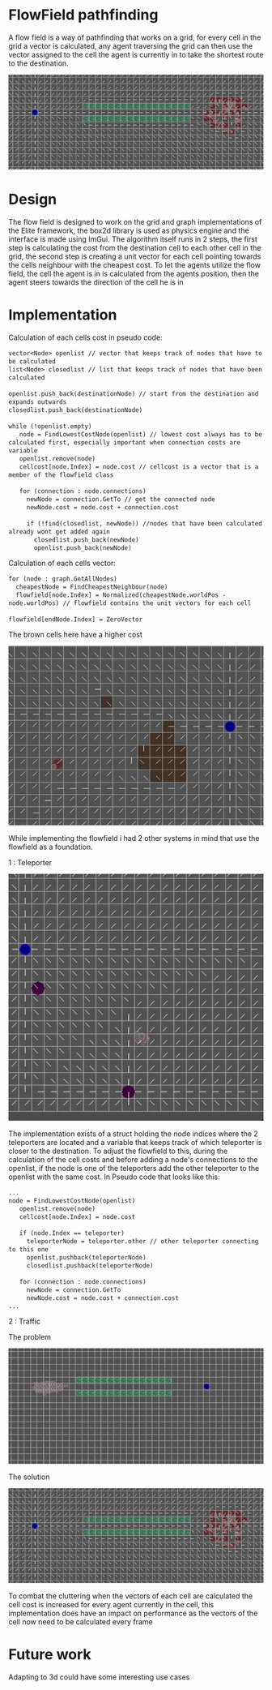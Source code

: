 # FlowField pathfinding
 
 A flow field is a way of pathfinding that works on a grid, for every cell in the grid a vector is calculated, any agent traversing the grid can then use the vector assigned to the cell the agent is currently in to take the shortest route to the destination.
 
 ![Flowfield](https://github.com/MauroVanHoutte/FlowField/blob/main/Gifs/AntiTraffic.gif)
 
# Design

The flow field is designed to work on the grid and graph implementations of the Elite framework, the box2d library is used as physics engine and the interface is made using ImGui.
The algorithm itself runs in 2 steps, the first step is calculating the cost from the destination cell to each other cell in the grid, the second step is creating a unit vector for each cell pointing towards the cells neighbour with the cheapest cost.
To let the agents utilize the flow field, the cell the agent is in is calculated from the agents position, then the agent steers towards the direction of the cell he is in

# Implementation

Calculation of each cells cost in pseudo code:

```
vector<Node> openlist // vector that keeps track of nodes that have to be calculated
list<Node> closedlist // list that keeps track of nodes that have been calculated

openlist.push_back(destinationNode) // start from the destination and expands outwards
closedlist.push_back(destinationNode)

while (!openlist.empty)
   node = FindLowestCostNode(openlist) // lowest cost always has to be calculated first, especially important when connection costs are variable
   openlist.remove(node)
   cellcost[node.Index] = node.cost // cellcost is a vector that is a member of the flowfield class 
 
   for (connection : node.connections)
     newNode = connection.GetTo // get the connected node
     newNode.cost = node.cost + connection.cost
  
     if (!find(closedlist, newNode)) //nodes that have been calculated already wont get added again
       closedlist.push_back(newNode)
       openlist.push_back(newNode)
```
Calculation of each cells vector:

```
for (node : graph.GetAllNodes)
  cheapestNode = FindCheapestNeighbour(node)
  flowfield[node.Index] = Normalized(cheapestNode.worldPos - node.worldPos) // flowfield contains the unit vectors for each cell

flowfield[endNode.Index] = ZeroVector
```

The brown cells here have a higher cost

![Brown tiles have a higher cost](https://github.com/MauroVanHoutte/FlowField/blob/main/Gifs/VariableCellCosts.gif)


While implementing the flowfield i had 2 other systems in mind that use the flowfield as a foundation.

1 : Teleporter

![Teleporters](https://github.com/MauroVanHoutte/FlowField/blob/main/Gifs/Teleporters.gif)

  The implementation exists of a struct holding the node indices where the 2 teleporters are located and a variable that keeps track of which teleporter is closer to the destination.
  To adjust the flowfield to this, during the calculation of the cell costs and before adding a node's connections to the openlist, if the node is one of the teleporters add the
  other teleporter to the openlist with the same cost.
  In Pseudo code that looks like this:
  
```
...
node = FindLowestCostNode(openlist)
   openlist.remove(node)
   cellcost[node.Index] = node.cost 
 
   if (node.Index == teleporter)
     teleporterNode = teleporter.other // other teleporter connecting to this one
     openlist.pushback(teleporterNode)
     closedlist.pushback(teleporterNode)
   
   for (connection : node.connections)
     newNode = connection.GetTo
     newNode.cost = node.cost + connection.cost
...
```


2 : Traffic

  The problem
  
![No Measure Against Traffic](https://github.com/MauroVanHoutte/FlowField/blob/main/Gifs/Clutter.gif)

  The solution
  
![Anti Traffic](https://github.com/MauroVanHoutte/FlowField/blob/main/Gifs/AntiTraffic.gif)

  To combat the cluttering when the vectors of each cell are calculated the cell cost is increased for every agent currently in the cell,
  this implementation does have an impact on performance as the vectors of the cell now need to be calculated every frame
  
 # Future work
 
 Adapting to 3d could have some interesting use cases
  

    
